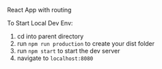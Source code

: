 React App with routing

To Start Local Dev Env:

1. cd into parent directory
2. run `npm run production` to create your dist folder
3. run `npm start` to start the dev server
4. navigate to `localhost:8080`


